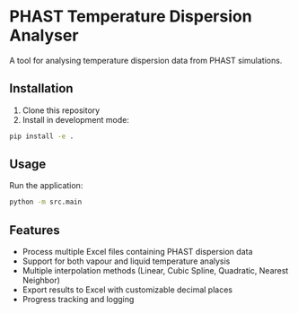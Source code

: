 # PHAST Temperature Dispersion Analyser

A tool for analysing temperature dispersion data from PHAST simulations.

## Installation

1. Clone this repository
2. Install in development mode:
```bash
pip install -e .
```

## Usage

Run the application:
```bash
python -m src.main
```

## Features

- Process multiple Excel files containing PHAST dispersion data
- Support for both vapour and liquid temperature analysis
- Multiple interpolation methods (Linear, Cubic Spline, Quadratic, Nearest Neighbor)
- Export results to Excel with customizable decimal places
- Progress tracking and logging 